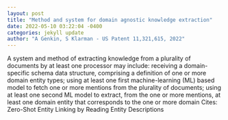 ```yaml
--- 
layout: post 
title: "Method and system for domain agnostic knowledge extraction" 
date: 2022-05-10 03:22:04 -0400 
categories: jekyll update 
author: "A Genkin, S Klarman - US Patent 11,321,615, 2022" 
--- 
```

A system and method of extracting knowledge from a plurality of documents by at least one processor may include: receiving a domain-specific schema data structure, comprising a definition of one or more domain entity types; using at least one first machine-learning (ML) based model to fetch one or more mentions from the plurality of documents; using at least one second ML model to extract, from the one or more mentions, at least one domain entity that corresponds to the one or more domain Cites: Zero-Shot Entity Linking by Reading Entity Descriptions